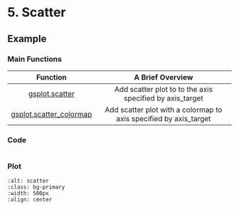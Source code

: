 # 5. Scatter

## Example

### Main Functions

| Function                                                                  | A Brief Overview                                                  |
| :---:                                                                     | :-------:                                                         |
| [gsplot.scatter](#gsplot.plot.scatter.scatter)                            | Add scatter plot to to the axis specified by axis_target          |
| [gsplot.scatter_colormap](#gsplot.plot.scatter_colormap.scatter_colormap) | Add scatter plot with a colormap to axis specified by axis_target |

### Code

```{literalinclude} ../../../demo/5_scatter/scatter.py
```

### Plot

```{image} ../../../demo/5_scatter/scatter.png
:alt: scatter
:class: bg-primary
:width: 500px
:align: center
```
